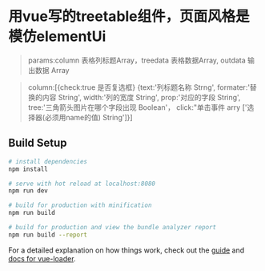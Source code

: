 # 用vue写的treetable组件，页面风格是模仿elementUi

>  params:column 表格列标题Array，treedata 表格数据Array, outdata 输出数据 Array

>  column:[{check:true 是否复选框}
 {text:'列标题名称 Strng',
 formater:'替换的内容 String',
 width:'列的宽度 String',
 prop:'对应的字段 String',
 tree:'三角箭头图片在哪个字段出现 Boolean'，
 click:"单击事件 arry ['选择器(必须用name的值) String']}]

## Build Setup

``` bash
# install dependencies
npm install

# serve with hot reload at localhost:8080
npm run dev

# build for production with minification
npm run build

# build for production and view the bundle analyzer report
npm run build --report
```

For a detailed explanation on how things work, check out the [guide](http://vuejs-templates.github.io/webpack/) and [docs for vue-loader](http://vuejs.github.io/vue-loader).
